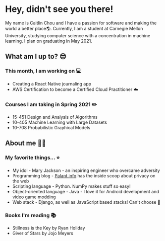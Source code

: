 # Hey, didn't see you there!

My name is Caitlin Chou and I have a passion for software and making the world a better place🌎.
Currently, I am a student at Carnegie Mellon University, studying computer science with a concentration in machine learning.
I plan on graduating in May 2021.

## What am I up to? 😎

### This month, I am working on 💻
* Creating a React Native journaling app
* AWS Certification to become a Certified Cloud Practitioner ☁️

### Courses I am taking in Spring 2021 ✏️
* 15-451 Design and Analysis of Algorithms
* 10-405 Machine Learning with Large Datasets
* 10-708 Probabilistic Graphical Models

## About me 👧🏻

### My favorite things... ⭐
* My idol - Mary Jackson - an inspiring engineer who overcame adversity
* Programming blog - [Palant.info](https://palant.info/articles/) has the inside scoop about privacy on the web
* Scripting language - Python. NumPy makes stuff so easy!
* Object-oriented language - Java - I love it for Android development and video game modding
* Web stack - Django, as well as JavaScript based stacks! Can't choose 🤦

### Books I'm reading 📚
* Stillness is the Key by Ryan Holiday
* Giver of Stars by Jojo Meyers
